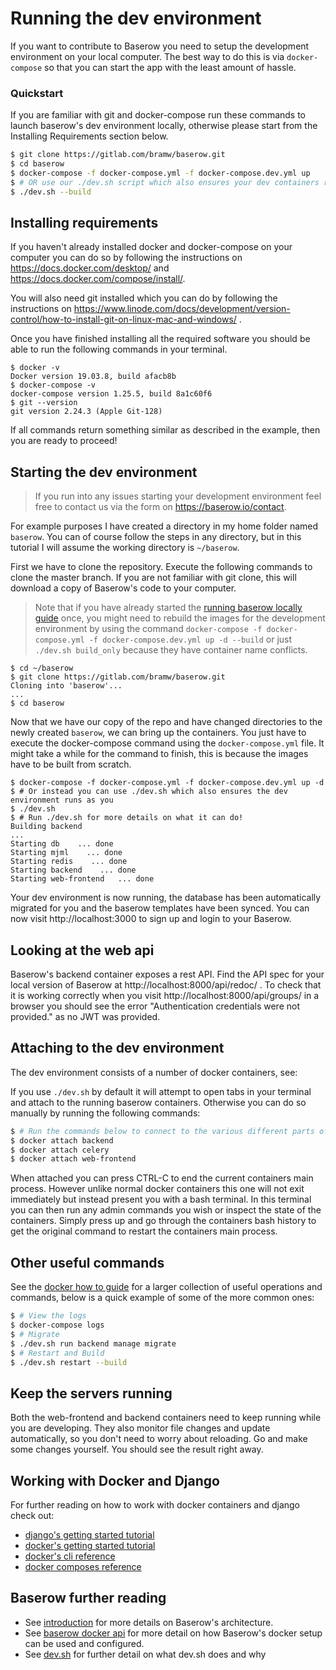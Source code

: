 # Running the dev environment

If you want to contribute to Baserow you need to setup the development environment on
your local computer. The best way to do this is via `docker-compose` so that you can
start the app with the least amount of hassle.

### Quickstart

If you are familiar with git and docker-compose run these commands to launch baserow's
dev environment locally, otherwise please start from the Installing Requirements section
below.

```bash
$ git clone https://gitlab.com/bramw/baserow.git
$ cd baserow
$ docker-compose -f docker-compose.yml -f docker-compose.dev.yml up
$ # OR use our ./dev.sh script which also ensures your dev containers run as your user
$ ./dev.sh --build
```

## Installing requirements

If you haven't already installed docker and docker-compose on your computer you can do
so by following the instructions on https://docs.docker.com/desktop/ and
https://docs.docker.com/compose/install/.

You will also need git installed which you can do by following the instructions on
https://www.linode.com/docs/development/version-control/how-to-install-git-on-linux-mac-and-windows/
.

Once you have finished installing all the required software you should be able to run
the following commands in your terminal.

```
$ docker -v
Docker version 19.03.8, build afacb8b
$ docker-compose -v
docker-compose version 1.25.5, build 8a1c60f6
$ git --version
git version 2.24.3 (Apple Git-128)
```

If all commands return something similar as described in the example, then you are ready
to proceed!

## Starting the dev environment

> If you run into any issues starting your development environment feel free to contact
> us via the form on https://baserow.io/contact.

For example purposes I have created a directory in my home folder named `baserow`. You
can of course follow the steps in any directory, but in this tutorial I will assume the
working directory is `~/baserow`.

First we have to clone the repository. Execute the following commands to clone the
master branch. If you are not familiar with git clone, this will download a copy of
Baserow's code to your computer.

> Note that if you have already started the
> [running baserow locally guide](../guides/running-baserow-locally.md) once, you might
> need to rebuild the images for the development environment by using the command
> `docker-compose -f docker-compose.yml -f docker-compose.dev.yml up -d --build`
> or just `./dev.sh build_only` because they have container name conflicts.

```
$ cd ~/baserow
$ git clone https://gitlab.com/bramw/baserow.git
Cloning into 'baserow'...
...
$ cd baserow
```

Now that we have our copy of the repo and have changed directories to the newly
created `baserow`, we can bring up the containers. You just have to execute the
docker-compose command using the `docker-compose.yml` file. It might take a while for
the command to finish, this is because the images have to be built from scratch.

```
$ docker-compose -f docker-compose.yml -f docker-compose.dev.yml up -d
$ # Or instead you can use ./dev.sh which also ensures the dev environment runs as you 
$ ./dev.sh 
$ # Run ./dev.sh for more details on what it can do! 
Building backend
...
Starting db    ... done
Starting mjml    ... done
Starting redis    ... done
Starting backend    ... done
Starting web-frontend   ... done
```

Your dev environment is now running, the database has been automatically migrated for
you and the baserow templates have been synced. You can now visit http://localhost:3000
to sign up and login to your Baserow.

## Looking at the web api

Baserow's backend container exposes a rest API. Find the API spec for your local version
of Baserow at http://localhost:8000/api/redoc/ . To check that it is working correctly
when you visit http://localhost:8000/api/groups/ in a browser you should see the error
"Authentication credentials were not provided." as no JWT was provided.

## Attaching to the dev environment

The dev environment consists of a number of docker containers, see:

If you use `./dev.sh` by default it will attempt to open tabs in your terminal and
attach to the running baserow containers. Otherwise you can do so manually by running
the following commands:

```bash
$ # Run the commands below to connect to the various different parts of Baserow
$ docker attach backend
$ docker attach celery 
$ docker attach web-frontend
```

When attached you can press CTRL-C to end the current containers main process. However
unlike normal docker containers this one will not exit immediately but instead present
you with a bash terminal. In this terminal you can then run any admin commands you wish
or inspect the state of the containers. Simply press up and go through the containers
bash history to get the original command to restart the containers main process.

## Other useful commands

See the [docker how to guide](../guides/baserow-docker-how-to.md) for a larger collection of
useful operations and commands, below is a quick example of some of the more common
ones:

```bash
$ # View the logs 
$ docker-compose logs 
$ # Migrate
$ ./dev.sh run backend manage migrate
$ # Restart and Build 
$ ./dev.sh restart --build 
```

## Keep the servers running

Both the web-frontend and backend containers need to keep running while you are
developing. They also monitor file changes and update automatically, so you don't need
to worry about reloading. Go and make some changes yourself. You should see the result
right away.

## Working with Docker and Django

For further reading on how to work with docker containers and django check out:

- [django's getting started tutorial](https://docs.djangoproject.com/en/3.1/intro/tutorial01/)
- [docker's getting started tutorial](https://docs.docker.com/get-started/)
- [docker's cli reference](https://docs.docker.com/engine/reference/run/)
- [docker composes reference](https://docs.docker.com/compose/)

## Baserow further reading

- See [introduction](../getting-started/introduction.md) for more details on Baserow's
  architecture.
- See [baserow docker api](../reference/baserow-docker-api.md) for more detail on how
  Baserow's docker setup can be used and configured.
- See [dev.sh](dev_sh.md) for further detail on what dev.sh does and why
